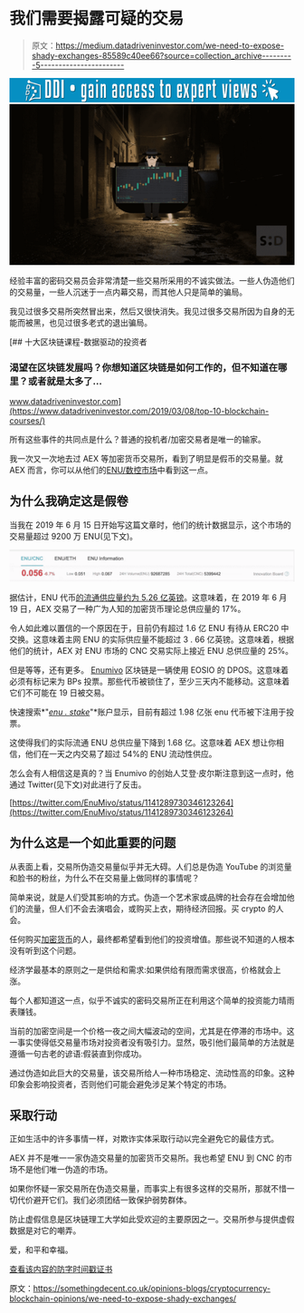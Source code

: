 # 我们需要揭露可疑的交易

> 原文：<https://medium.datadriveninvestor.com/we-need-to-expose-shady-exchanges-85589c40ee66?source=collection_archive---------5----------------------->

[![](img/349f3cb0c3e5c722d8d8c0878bef7f58.png)](http://www.track.datadriveninvestor.com/1B9E)![](img/19b82c40130f7d6aa7cf430f239af8e6.png)

经验丰富的密码交易员会非常清楚一些交易所采用的不诚实做法。一些人伪造他们的交易量，一些人沉迷于一点内幕交易，而其他人只是简单的骗局。

我见过很多交易所突然冒出来，然后又很快消失。我见过很多交易所因为自身的无能而被黑，也见过很多老式的退出骗局。

[](https://www.datadriveninvestor.com/2019/03/08/top-10-blockchain-courses/) [## 十大区块链课程-数据驱动的投资者

### 渴望在区块链发展吗？你想知道区块链是如何工作的，但不知道在哪里？或者就是太多了…

www.datadriveninvestor.com](https://www.datadriveninvestor.com/2019/03/08/top-10-blockchain-courses/) 

所有这些事件的共同点是什么？普通的投机者/加密交易者是唯一的输家。

我一次又一次地去过 AEX 等加密货币交易所，看到了明显是假币的交易量。就 AEX 而言，你可以从他们的[ENU/数控市场](https://www.aex.plus/page/trade.html?mk_type=CNC&trade_coin_name=ENU)中看到这一点。

## 为什么我确定这是假卷

当我在 2019 年 6 月 15 日开始写这篇文章时，他们的统计数据显示，这个市场的交易量超过 9200 万 ENU(见下文)。

![](img/98ad756b6b64a50a266ecf7397a933ce.png)

据估计，ENU 代币[的流通供应量约为 5.26 亿英镑](https://wallet.enumivo.com/dashboard)。这意味着，在 2019 年 6 月 19 日，AEX 交易了一种广为人知的加密货币理论总供应量的 17%。

令人如此难以置信的一个原因在于，目前仍有超过 1.6 亿 ENU 有待从 ERC20 中交换。这意味着主网 ENU 的实际供应量不能超过 3 . 66 亿英镑。这意味着，根据他们的统计，AEX 对 ENU 市场的 CNC 交易实际上接近 ENU 总供应量的 25%。

但是等等，还有更多。 [Enumivo](https://somethingdecent.co.uk/tag/enumivo) 区块链是一辆使用 EOSIO 的 DPOS。这意味着必须有标记来为 BPs 投票。那些代币被锁住了，至少三天内不能移动。这意味着它们不可能在 19 日被交易。

快速搜索*"*[*enu . stake*](https://enumivo.org/explore/?enu=enu.stake)*"*账户显示，目前有超过 1.98 亿张 enu 代币被下注用于投票。

这使得我们的实际流通 ENU 总供应量下降到 1.68 亿。这意味着 AEX 想让你相信，他们在一天之内交易了超过 54%的 ENU 流动性供应。

怎么会有人相信这是真的？当 Enumivo 的创始人艾登·皮尔斯注意到这一点时，他通过 Twitter(见下文)对此进行了反击。

[https://twitter.com/EnuMivo/status/1141289730346123264](https://twitter.com/EnuMivo/status/1141289730346123264)

## 为什么这是一个如此重要的问题

从表面上看，交易所伪造交易量似乎并无大碍。人们总是伪造 YouTube 的浏览量和脸书的粉丝，为什么不在交易量上做同样的事情呢？

简单来说，就是人们受其影响的方式。伪造一个艺术家或品牌的社会存在会增加他们的流量，但人们不会去演唱会，或购买上衣，期待经济回报。买 crypto 的人会。

任何购买[加密货币](https://somethingdecent.co.uk/tag/cryptocurrency)的人，最终都希望看到他们的投资增值。那些说不知道的人根本没有听到这个问题。

经济学最基本的原则之一是供给和需求:如果供给有限而需求很高，价格就会上涨。

每个人都知道这一点，似乎不诚实的密码交易所正在利用这个简单的投资能力晴雨表赚钱。

当前的加密空间是一个价格一夜之间大幅波动的空间，尤其是在停滞的市场中。这一事实使得低交易量市场对投资者没有吸引力。显然，吸引他们最简单的方法就是遵循一句古老的谚语:假装直到你成功。

通过伪造如此巨大的交易量，该交易所给人一种市场稳定、流动性高的印象。这种印象会影响投资者，否则他们可能会避免涉足某个特定的市场。

## 采取行动

正如生活中的许多事情一样，对欺诈实体采取行动以完全避免它的最佳方式。

AEX 并不是唯一一家伪造交易量的加密货币交易所。我也希望 ENU 到 CNC 的市场不是他们唯一伪造的市场。

如果你怀疑一家交易所在伪造交易量，而事实上有很多这样的交易所，那就不惜一切代价避开它们。我们必须团结一致保护弱势群体。

防止虚假信息是区块链理工大学如此受欢迎的主要原因之一。交易所参与提供虚假数据是对它的嘲弄。

爱，和平和幸福。

[查看该内容的防字时间戳证书](https://somethingdecent.co.uk/opinions-blogs/cryptocurrency-blockchain-opinions/we-need-to-expose-shady-exchanges/#wordproof)

原文：<https://somethingdecent.co.uk/opinions-blogs/cryptocurrency-blockchain-opinions/we-need-to-expose-shady-exchanges/>